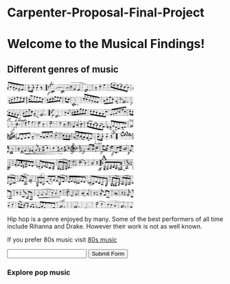 # Carpenter-Proposal-Final-Project
<!DOCTYPE html>

<html lang="en">
    <head>
    <link rel="stylesheet" href="Style CSS">
    </head>
    <body class="background">
        <h1 class="text align: center; color:blue;"> Welcome to the Musical Findings! </h1>
        <h2 class="green"> Different genres of music</h2>
        <img src="Musical Notes.jpeg" alt="Calculus">
        <p> Hip hop is a genre enjoyed by many. Some of the best performers of all time include Rihanna and Drake.
            However their work is not as well known.</p>
        <p> If you prefer 80s music visit <a href=https://www.youtube.com/watch?v=dQw4w9WgXcQ>80s music</a>
        <form action=<a href="https://www.youtube.com/watch?v=dQw4w9WgXcQ" </a>
            <input type="text">
            <input type="submit" value="Submit Form">
        </form></p>
        <h3 class="blue"> Explore pop music</h3>
    </body>
</html>
